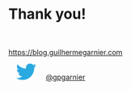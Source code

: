 # Thank you!

<br />

https://blog.guilhermegarnier.com

<img src="static/twitter.svg" style="width: 40px; margin: 0 15px" />
<a href="https://twitter.com/gpgarnier/">@gpgarnier</a>
